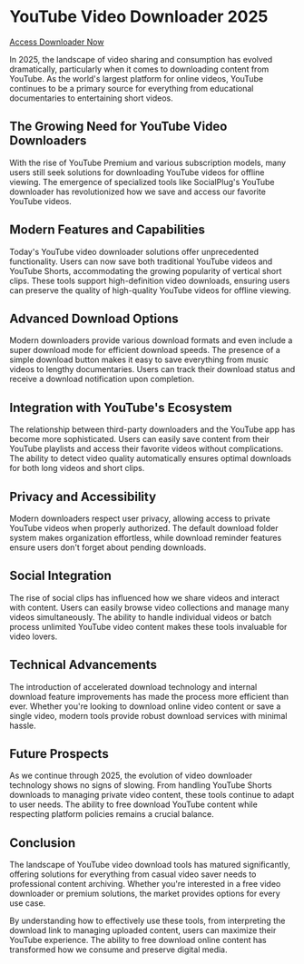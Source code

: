 # YouTube Video Downloader 2025

[Access Downloader Now](https://yt4go.com)

In 2025, the landscape of video sharing and consumption has evolved dramatically, particularly when it comes to downloading content from YouTube. As the world's largest platform for online videos, YouTube continues to be a primary source for everything from educational documentaries to entertaining short videos.

## The Growing Need for YouTube Video Downloaders
With the rise of YouTube Premium and various subscription models, many users still seek solutions for downloading YouTube videos for offline viewing. The emergence of specialized tools like SocialPlug's YouTube downloader has revolutionized how we save and access our favorite YouTube videos.

## Modern Features and Capabilities
Today's YouTube video downloader solutions offer unprecedented functionality. Users can now save both traditional YouTube videos and YouTube Shorts, accommodating the growing popularity of vertical short clips. These tools support high-definition video downloads, ensuring users can preserve the quality of high-quality YouTube videos for offline viewing.

## Advanced Download Options
Modern downloaders provide various download formats and even include a super download mode for efficient download speeds. The presence of a simple download button makes it easy to save everything from music videos to lengthy documentaries. Users can track their download status and receive a download notification upon completion.

## Integration with YouTube's Ecosystem
The relationship between third-party downloaders and the YouTube app has become more sophisticated. Users can easily save content from their YouTube playlists and access their favorite videos without complications. The ability to detect video quality automatically ensures optimal downloads for both long videos and short clips.

## Privacy and Accessibility
Modern downloaders respect user privacy, allowing access to private YouTube videos when properly authorized. The default download folder system makes organization effortless, while download reminder features ensure users don't forget about pending downloads.

## Social Integration
The rise of social clips has influenced how we share videos and interact with content. Users can easily browse video collections and manage many videos simultaneously. The ability to handle individual videos or batch process unlimited YouTube video content makes these tools invaluable for video lovers.

## Technical Advancements
The introduction of accelerated download technology and internal download feature improvements has made the process more efficient than ever. Whether you're looking to download online video content or save a single video, modern tools provide robust download services with minimal hassle.

## Future Prospects
As we continue through 2025, the evolution of video downloader technology shows no signs of slowing. From handling YouTube Shorts downloads to managing private video content, these tools continue to adapt to user needs. The ability to free download YouTube content while respecting platform policies remains a crucial balance.

## Conclusion
The landscape of YouTube video download tools has matured significantly, offering solutions for everything from casual video saver needs to professional content archiving. Whether you're interested in a free video downloader or premium solutions, the market provides options for every use case.

By understanding how to effectively use these tools, from interpreting the download link to managing uploaded content, users can maximize their YouTube experience. The ability to free download online content has transformed how we consume and preserve digital media.
